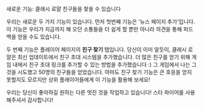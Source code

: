 새로운 기능: 클래시 로얄 친구들을 찾을 수 있습니다

우리는 새로운 두 가지 기능이 있습니다. 먼저 첫번째 기능은 '뉴스 페이지 추가'입니다. 이 기능은 우리가 지금까지 해 오던 소통들을 더 쉽게 할 뿐만 아니라 의견을 통해 피드백을 얻을 수도 있습니다.

두 번째 기능은 플레이어 페이지의 **친구 찾기** 탭입니다. 당신이 이미 알듯이, 클래시 로얄은 최신 업데이트에서 친구 초대 시스템을 추가했습니다. 더 많은 친구를 얻기 위해 게임 내에서 친구 초대 링크를 추가할 수 있는 방법을 추가했습니다 :) 그 게임에서 나는 그것을 시도했고 50명의 친구들을 얻었습니다. 아마도 친구 찾기 기능은 큰 호응을 얻지 못할지도 모르지만 상위 플래이어들에게 이 기능을 활용해 보세요!

우리는 당신이 좋아하길 원하는 다른 멋진 것을 작업하고 있습니다! 스타 파이어를 사용해주셔서 감사합니다!
